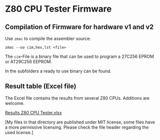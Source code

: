 # Z80 CPU Tester Firmware

## Compilation of Firmware for hardware v1 and v2

Use `zmac` to compile the assembler source:
```
zmac --oo cim,hex,lst <file>
```
The `cim`-File is a binary file that can be used to program a 27C256 EPROM or AT29C256 EEPROM.

In the subfolders a ready to use binary can be found.

## Result table (Excel file)

The Excel file contains the results from several Z80 CPUs. Additions are welcome.

[Results Z80 CPU Tester.xlsx](https://github.com/slabbi/Z80-CPU-Tester/raw/main/SOFTWARE/Results%20Z80%20CPU%20Tester.xlsx)

[My files in that directory are published under MIT license, some files have a more permissive licensing. Please check the file header regarding the used license.]
